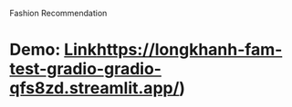Fashion Recommendation
# Demo: [Link](https://longkhanh-fam-test-gradio-gradio-qfs8zd.streamlit.app/)https://longkhanh-fam-test-gradio-gradio-qfs8zd.streamlit.app/)
